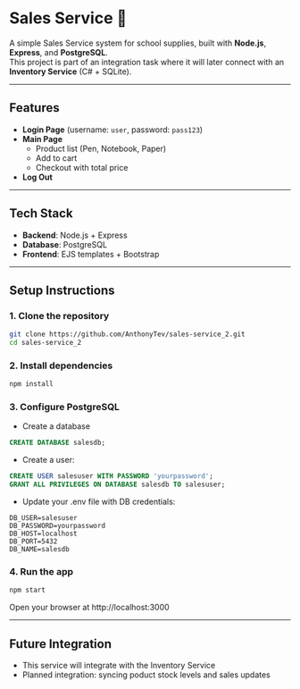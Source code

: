 # Sales Service 🛒

A simple Sales Service system for school supplies, built with **Node.js**, **Express**, and **PostgreSQL**.  
This project is part of an integration task where it will later connect with an **Inventory Service** (C# + SQLite).

---

## Features
- **Login Page** (username: `user`, password: `pass123`)
- **Main Page**
  - Product list (Pen, Notebook, Paper)
  - Add to cart
  - Checkout with total price
- **Log Out**

---

## Tech Stack
- **Backend**: Node.js + Express
- **Database**: PostgreSQL
- **Frontend**: EJS templates + Bootstrap

---

## Setup Instructions

### 1. Clone the repository

```bash
git clone https://github.com/AnthonyTev/sales-service_2.git
cd sales-service_2
```

### 2. Install dependencies

```bash
npm install
```

### 3. Configure PostgreSQL

- Create a database

```sql
CREATE DATABASE salesdb;
```

- Create a user:

```sql
CREATE USER salesuser WITH PASSWORD 'yourpassword';
GRANT ALL PRIVILEGES ON DATABASE salesdb TO salesuser;
```

- Update your .env file with DB credentials:

```env
DB_USER=salesuser
DB_PASSWORD=yourpassword
DB_HOST=localhost
DB_PORT=5432
DB_NAME=salesdb
```

### 4. Run the app

```bash
npm start
```

Open your browser at http://localhost:3000

---

## Future Integration
- This service will integrate with the Inventory Service
- Planned integration: syncing poduct stock levels and sales updates
